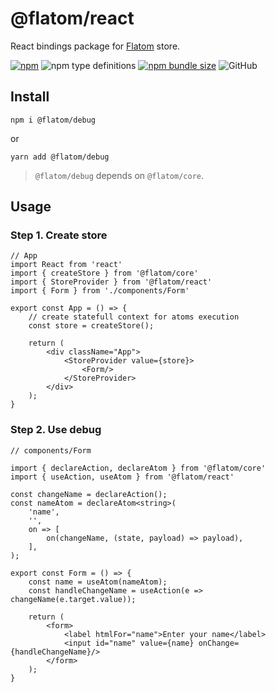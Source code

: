 # @flatom/react

React bindings package for [Flatom](https://github.com/arswarog/flatom) store.

[![npm](https://img.shields.io/npm/v/@flatom/react?style=flat-square)](https://www.npmjs.com/package/@flatom/react)
![npm type definitions](https://img.shields.io/npm/types/@flatom/react?style=flat-square)
[![npm bundle size](https://img.shields.io/bundlephobia/minzip/@flatom/react?style=flat-square)](https://bundlephobia.com/result?p=@flatom/react)
![GitHub](https://img.shields.io/github/license/arswarog/flatom?style=flat-square)

## Install

`npm i @flatom/debug`

or

`yarn add @flatom/debug`

> `@flatom/debug` depends on `@flatom/core`.

## Usage

### Step 1. Create store

```tsx
// App
import React from 'react'
import { createStore } from '@flatom/core'
import { StoreProvider } from '@flatom/react'
import { Form } from './components/Form'

export const App = () => {
    // create statefull context for atoms execution
    const store = createStore();

    return (
        <div className="App">
            <StoreProvider value={store}>
                <Form/>
            </StoreProvider>
        </div>
    );
}
```

### Step 2. Use debug

```tsx
// components/Form

import { declareAction, declareAtom } from '@flatom/core'
import { useAction, useAtom } from '@flatom/react'

const changeName = declareAction();
const nameAtom = declareAtom<string>(
    'name',
    '',
    on => [
        on(changeName, (state, payload) => payload),
    ],
);

export const Form = () => {
    const name = useAtom(nameAtom);
    const handleChangeName = useAction(e => changeName(e.target.value));

    return (
        <form>
            <label htmlFor="name">Enter your name</label>
            <input id="name" value={name} onChange={handleChangeName}/>
        </form>
    );
}
```
